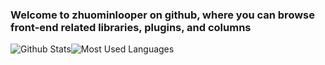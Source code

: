 ### Welcome to zhuominlooper on github, where you can browse front-end related libraries, plugins, and columns  
![Github Stats](https://github-readme-stats.vercel.app/api?username=zhuominlooper&show_icons=true&&theme=dracula&count_private=true&layout=compact&hide=stars)![Most Used Languages](https://github-readme-stats.vercel.app/api/top-langs/?username=zhuominlooper&theme=dracula&layout=compact) 

